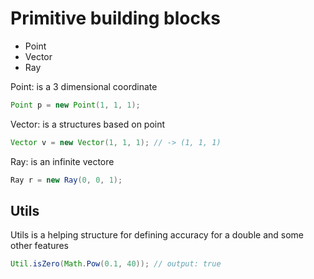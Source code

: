 # Primitive building blocks

- Point
- Vector
- Ray

Point: is a 3 dimensional coordinate

```java
Point p = new Point(1, 1, 1);
```

Vector: is a structures based on point

```java
Vector v = new Vector(1, 1, 1); // -> (1, 1, 1)
```

Ray: is an infinite vectore

```java
Ray r = new Ray(0, 0, 1);
```

## Utils

Utils is a helping structure for defining accuracy for a double and some other features

```java
Util.isZero(Math.Pow(0.1, 40)); // output: true
```
